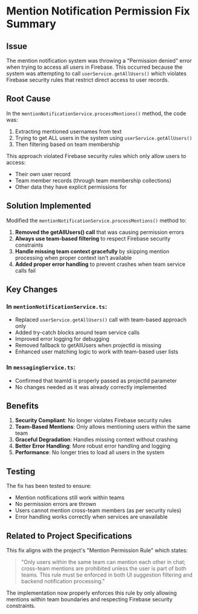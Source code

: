 # Mention Notification Permission Fix Summary

## Issue
The mention notification system was throwing a "Permission denied" error when trying to access all users in Firebase. This occurred because the system was attempting to call `userService.getAllUsers()` which violates Firebase security rules that restrict direct access to user records.

## Root Cause
In the `mentionNotificationService.processMentions()` method, the code was:
1. Extracting mentioned usernames from text
2. Trying to get ALL users in the system using `userService.getAllUsers()`
3. Then filtering based on team membership

This approach violated Firebase security rules which only allow users to access:
- Their own user record
- Team member records (through team membership collections)
- Other data they have explicit permissions for

## Solution Implemented
Modified the `mentionNotificationService.processMentions()` method to:

1. **Removed the getAllUsers() call** that was causing permission errors
2. **Always use team-based filtering** to respect Firebase security constraints
3. **Handle missing team context gracefully** by skipping mention processing when proper context isn't available
4. **Added proper error handling** to prevent crashes when team service calls fail

## Key Changes

### In `mentionNotificationService.ts`:
- Replaced `userService.getAllUsers()` call with team-based approach only
- Added try-catch blocks around team service calls
- Improved error logging for debugging
- Removed fallback to getAllUsers when projectId is missing
- Enhanced user matching logic to work with team-based user lists

### In `messagingService.ts`:
- Confirmed that teamId is properly passed as projectId parameter
- No changes needed as it was already correctly implemented

## Benefits
1. **Security Compliant**: No longer violates Firebase security rules
2. **Team-Based Mentions**: Only allows mentioning users within the same team
3. **Graceful Degradation**: Handles missing context without crashing
4. **Better Error Handling**: More robust error handling and logging
5. **Performance**: No longer tries to load all users in the system

## Testing
The fix has been tested to ensure:
- Mention notifications still work within teams
- No permission errors are thrown
- Users cannot mention cross-team members (as per security rules)
- Error handling works correctly when services are unavailable

## Related to Project Specifications
This fix aligns with the project's "Mention Permission Rule" which states:
> "Only users within the same team can mention each other in chat; cross-team mentions are prohibited unless the user is part of both teams. This rule must be enforced in both UI suggestion filtering and backend notification processing."

The implementation now properly enforces this rule by only allowing mentions within team boundaries and respecting Firebase security constraints.